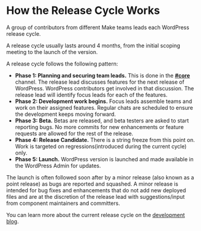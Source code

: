 # How the Release Cycle Works

A group of contributors from different Make teams leads each WordPress release cycle.

A release cycle usually lasts around 4 months, from the initial scoping meeting to the launch of the version.

A release cycle follows the following pattern:

*   **Phase 1: Planning and securing team leads.** This is done in the **[#core](https://wordpress.slack.com/messages/C02RQBWTW)** channel. The release lead discusses features for the next release of WordPress. WordPress contributors get involved in that discussion. The release lead will identify focus leads for each of the features.
*   **Phase 2: Development work begins.** Focus leads assemble teams and work on their assigned features. Regular chats are scheduled to ensure the development keeps moving forward.
*   **Phase 3:** **Beta.** Betas are released, and beta testers are asked to start reporting bugs. No more commits for new enhancements or feature requests are allowed for the rest of the release.
*   **Phase 4: Release Candidate.** There is a string freeze from this point on. Work is targeted on regressions(introduced during the current cycle) only.
*   **Phase 5: Launch.** WordPress version is launched and made available in the WordPress Admin for updates.

The launch is often followed soon after by a minor release (also known as a point release) as bugs are reported and squashed. A minor release is intended for bug fixes and enhancements that do not add new deployed files and are at the discretion of the release lead with suggestions/input from component maintainers and committers.

You can learn more about the current release cycle on the [development blog](https://make.wordpress.org/core/).